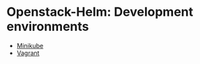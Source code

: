 # Openstack-Helm: Development environments
- [Minikube](install-minikube.md)
- [Vagrant](install-vagrant.md)
